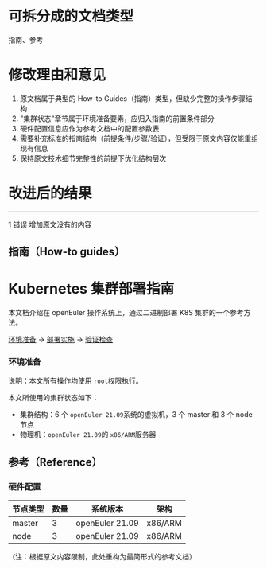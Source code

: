 # 可拆分成的文档类型

指南、参考

# 修改理由和意见

1. 原文档属于典型的 How-to Guides（指南）类型，但缺少完整的操作步骤结构
2. "集群状态"章节属于环境准备要素，应归入指南的前置条件部分
3. 硬件配置信息应作为参考文档中的配置参数表
4. 需要补充标准的指南结构（前提条件/步骤/验证），但受限于原文内容仅能重组现有信息
5. 保持原文技术细节完整性的前提下优化结构层次

# 改进后的结果
------------------------------------------------------------------------------------------------------------------------------------
1 错误 增加原文没有的内容
## 指南（How-to guides）



# Kubernetes 集群部署指南

本文档介绍在 openEuler 操作系统上，通过二进制部署 K8S 集群的一个参考方法。

[环境准备](#环境准备) → [部署实施](#部署实施) → [验证检查](#验证检查)

### 环境准备

说明：本文所有操作均使用 `root`权限执行。

本文所使用的集群状态如下：

- 集群结构：6 个 `openEuler 21.09`系统的虚拟机，3 个 master 和 3 个 node 节点
- 物理机：`openEuler 21.09`的 `x86/ARM`服务器

## 参考（Reference）

### 硬件配置

| 节点类型 | 数量 | 系统版本 | 架构 |
|---------|------|----------|------|
| master  | 3    | openEuler 21.09 | x86/ARM |
| node    | 3    | openEuler 21.09 | x86/ARM |

（注：根据原文内容限制，此处重构为最简形式的参考文档）